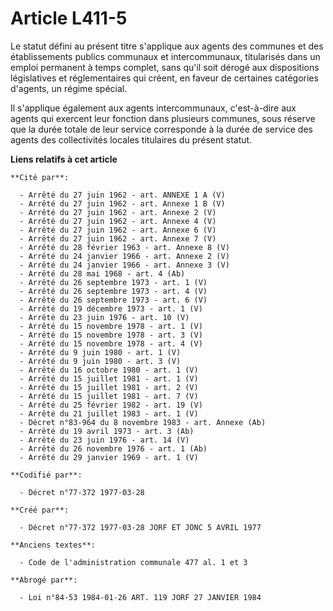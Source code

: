 # Article L411-5

Le statut défini au présent titre s'applique aux agents des communes et des établissements publics communaux et
intercommunaux, titularisés dans un emploi permanent à temps complet, sans qu'il soit dérogé aux dispositions législatives et
réglementaires qui créent, en faveur de certaines catégories d'agents, un régime spécial. 

Il s'applique également aux agents intercommunaux, c'est-à-dire aux agents qui exercent leur fonction dans plusieurs
communes, sous réserve que la durée totale de leur service corresponde à la durée de service des agents des collectivités
locales titulaires   du présent statut.

**Liens relatifs à cet article**

	**Cité par**:

	  - Arrêté du 27 juin 1962 - art. ANNEXE 1 A (V)
	  - Arrêté du 27 juin 1962 - art. Annexe 1 B (V)
	  - Arrêté du 27 juin 1962 - art. Annexe 2 (V)
	  - Arrêté du 27 juin 1962 - art. Annexe 4 (V)
	  - Arrêté du 27 juin 1962 - art. Annexe 6 (V)
	  - Arrêté du 27 juin 1962 - art. Annexe 7 (V)
	  - Arrêté du 28 février 1963 - art. Annexe 8 (V)
	  - Arrêté du 24 janvier 1966 - art. Annexe 2 (V)
	  - Arrêté du 24 janvier 1966 - art. Annexe 3 (V)
	  - Arrêté du 28 mai 1968 - art. 4 (Ab)
	  - Arrêté du 26 septembre 1973 - art. 1 (V)
	  - Arrêté du 26 septembre 1973 - art. 4 (V)
	  - Arrêté du 26 septembre 1973 - art. 6 (V)
	  - Arrêté du 19 décembre 1973 - art. 1 (V)
	  - Arrêté du 23 juin 1976 - art. 10 (V)
	  - Arrêté du 15 novembre 1978 - art. 1 (V)
	  - Arrêté du 15 novembre 1978 - art. 3 (V)
	  - Arrêté du 15 novembre 1978 - art. 4 (V)
	  - Arrêté du 9 juin 1980 - art. 1 (V)
	  - Arrêté du 9 juin 1980 - art. 3 (V)
	  - Arrêté du 16 octobre 1980 - art. 1 (V)
	  - Arrêté du 15 juillet 1981 - art. 1 (V)
	  - Arrêté du 15 juillet 1981 - art. 2 (V)
	  - Arrêté du 15 juillet 1981 - art. 7 (V)
	  - Arrêté du 25 février 1982 - art. 19 (V)
	  - Arrêté du 21 juillet 1983 - art. 1 (V)
	  - Décret n°83-964 du 8 novembre 1983 - art. Annexe (Ab)
	  - Arrêté du 19 avril 1973 - art. 3 (Ab)
	  - Arrêté du 23 juin 1976 - art. 14 (V)
	  - Arrêté du 26 novembre 1976 - art. 1 (Ab)
	  - Arrêté du 29 janvier 1969 - art. 1 (V)

	**Codifié par**:

	  - Décret n°77-372 1977-03-28

	**Créé par**:

	  - Décret n°77-372 1977-03-28 JORF ET JONC 5 AVRIL 1977

	**Anciens textes**:

	  - Code de l'administration communale 477 al. 1 et 3

	**Abrogé par**:

	  - Loi n°84-53 1984-01-26 ART. 119 JORF 27 JANVIER 1984
